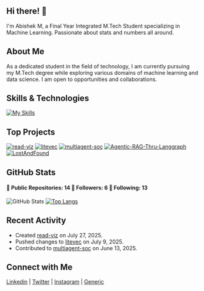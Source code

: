 ## Hi there! 👋

I'm Abishek M, a Final Year Integrated M.Tech Student specializing in Machine Learning. Passionate about stats and numbers all around.

## About Me

As a dedicated student in the field of technology, I am currently pursuing my M.Tech degree while exploring various domains of machine learning and data science. I am open to opportunities and collaborations.

## Skills & Technologies

[![My Skills](https://skillicons.dev/icons?i=pytorch,tensorflow,azure,nodejs,fastapi,sqlite,mysql,mongodb,github,cpp,py,django,go,redis&perline=8)](https://skillicons.dev)

## Top Projects

[![read-viz](https://github-readme-stats.vercel.app/api/pin/?username=abishek-ctrl&repo=read-viz&theme=dark)](https://github.com/abishek-ctrl/read-viz)
[![litevec](https://github-readme-stats.vercel.app/api/pin/?username=abishek-ctrl&repo=litevec&theme=dark)](https://github.com/abishek-ctrl/litevec)
[![multiagent-soc](https://github-readme-stats.vercel.app/api/pin/?username=abishek-ctrl&repo=multiagent-soc&theme=dark)](https://github.com/abishek-ctrl/multiagent-soc)
[![Agentic-RAG-Thru-Langgraph](https://github-readme-stats.vercel.app/api/pin/?username=abishek-ctrl&repo=Agentic-RAG-Thru-Langgraph&theme=dark)](https://github.com/abishek-ctrl/Agentic-RAG-Thru-Langgraph)
[![LostAndFound](https://github-readme-stats.vercel.app/api/pin/?username=abishek-ctrl&repo=LostAndFound&theme=dark)](https://github.com/abishek-ctrl/LostAndFound)

## GitHub Stats
#### 🌟 Public Repositories: 14  👥 Followers: 6  👤 Following: 13  


![GitHub Stats](https://github-readme-stats.vercel.app/api?username=abishek-ctrl&show_icons=true&theme=radical)
[![Top Langs](https://github-readme-stats.vercel.app/api/top-langs/?username=abishek-ctrl&layout=compact&theme=dark)](https://github.com/anuraghazra/github-readme-stats)

## Recent Activity

- Created [read-viz](https://github.com/abishek-ctrl/read-viz) on July 27, 2025.
- Pushed changes to [litevec](https://github.com/abishek-ctrl/litevec) on July 9, 2025.
- Contributed to [multiagent-soc](https://github.com/abishek-ctrl/multiagent-soc) on June 13, 2025.

## Connect with Me

<a href="https://www.linkedin.com/in/abishekcodes" target="_blank" rel="noopener noreferrer"><Icon /> Linkedin</a> | <a href="https://twitter.com/abishekcodes" target="_blank" rel="noopener noreferrer"><Icon /> Twitter</a> | <a href="https://www.instagram.com/abishekehh/" target="_blank" rel="noopener noreferrer"><Icon /> Instagram</a> | <a href="https://leetcode.com/abishek-ctrl/" target="_blank" rel="noopener noreferrer"><Icon /> Generic</a>
